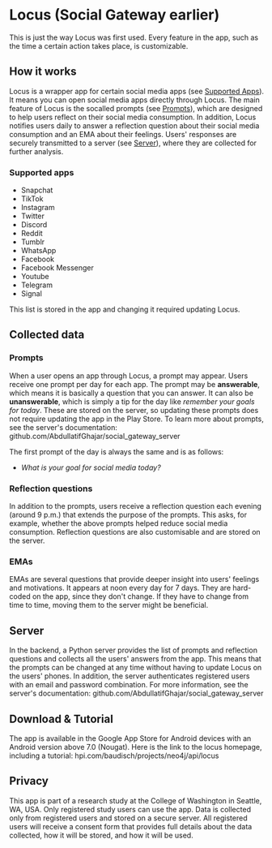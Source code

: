 # Locus (Social Gateway earlier)

This is just the way Locus was first used. Every feature in the app, such as the time a certain
action takes place, is customizable.

## How it works

Locus is a wrapper app for certain social media apps (see [Supported Apps](#supported-apps)). It means you can open social media apps directly through Locus. The main feature of Locus is the socalled prompts (see [Prompts](#prompts)), which are designed to help users reflect on their social media consumption. In addition, Locus notifies users daily to answer a reflection question about their social media consumption and an EMA about their feelings. Users' responses are securely transmitted to a server (see [Server](#server)), where they are collected for further analysis.

### Supported apps

- Snapchat
- TikTok
- Instagram
- Twitter
- Discord
- Reddit
- Tumblr
- WhatsApp
- Facebook
- Facebook Messenger
- Youtube
- Telegram
- Signal

This list is stored in the app and changing it required updating Locus.

## Collected data

### Prompts

When a user opens an app through Locus, a prompt may appear. Users receive one prompt per day for each app. The prompt may be **answerable**, which means it is basically a question that you can answer. It can also be **unanswerable**, which is simply a tip for the day like *remember your goals for today*. These are stored on the server, so updating these prompts does not require updating the app in the Play Store. To learn more about prompts, see the server's documentation: github.com/AbdullatifGhajar/social_gateway_server

The first prompt of the day is always the same and is as follows:

- *What is your goal for social media today?*

### Reflection questions

In addition to the prompts, users receive a reflection question each evening (around 9 p.m.) that
extends the purpose of the prompts. This asks, for example, whether the above prompts helped reduce social media consumption. Reflection questions are also customisable and are stored on the server.

### EMAs

EMAs are several questions that provide deeper insight into users' feelings and motivations.
It appears at noon every day for 7 days. They are hard-coded on the app, since they don't change. If they have to change from time to time, moving them to the server might be beneficial.

## Server

In the backend, a Python server provides the list of prompts and reflection questions and collects all the users' answers from the app. This means that the prompts can be changed at any time without having to update Locus on the users' phones. In addition, the server authenticates registered users with an email and password combination. For more information, see the server's documentation:
github.com/AbdullatifGhajar/social_gateway_server

## Download & Tutorial

The app is available in the Google App Store for Android devices with an Android version above 7.0 (Nougat). Here is the link to the locus homepage, including a tutorial:
hpi.com/baudisch/projects/neo4j/api/locus

## Privacy

This app is part of a research study at the College of Washington in Seattle, WA, USA. Only
registered study users can use the app. Data is collected only from registered users and
stored on a secure server. All registered users will receive a consent form that provides full
details about the data collected, how it will be stored, and how it will be used.
